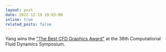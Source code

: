```yaml
---
layout: post
date: 2022-12-19 19:03:00
inline: true
related_posts: false
---
```


Yang wins the ["The Best CFD Graphics Award"](https://www.waseda.jp/fsci/mathphys/news-en/16520) at the 36th Computational Fluid Dynamics Symposium.
